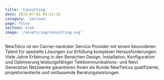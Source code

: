 ```yaml
---
title: 'Consulting'
date: 2019-07-01 01:21:23
category: 'section'
page: false
section: true
image: '/assets/img/consulting.svg'
---
```


NewTelco ist ein Carrier-neutraler Service Provider mit einem besonderen Talent für spezielle Lösungen zur Erfüllung komplexer Herausforderungen. Viele Jahre Erfahrung in den Bereichen Design, Installation, Konfiguration und Optimierung leistungsfähiger Telekommunikations- und Next Generation Netzwerke garantieren Ihnen als Kunde NewTelcos qualifizierte, projektorientierte und umfassende Beratungsleistungen
